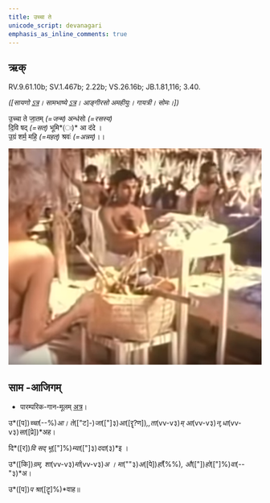 ```yaml
---
title: उच्चा ते  
unicode_script: devanagari  
emphasis_as_inline_comments: true
---   
```


## ऋक्

RV.9.61.10b; SV.1.467b; 2.22b; VS.26.16b; JB.1.81,116; 3.40.

*([सायणो [ऽत्र](https://archive.org/stream/RgVedaWithSayanasCommentaryPart4/rv_sayanabhasya_part4#page/n185/mode/1up&sa=D&ust=1542425956331000)। सामभाष्ये [ऽत्र](https://archive.org/details/SamaVedaSanhitaWithSayanabhashyaVolume2SatyavrataSamasrami1876bis_201804/page/n19&sa=D&ust=1542425956331000)। आङ्गीरसो अमहीयुः। गायत्री। सोमः।])*

उ॒च्चा ते जा॒तम् *(=जन्म)* अन्ध॑सो *(=रसस्य)*  
दि॒वि षद् *(=सत्)* भूमि*(ः)* आ द॑दे ।  
उ॒ग्रं शर्म॒ महि॒ *(=महत्)* श्रवः॑ *(=अन्नम्)*।।

![](../images/soma-enthroned.png)


## साम -आजिगम्

- पारम्परिक-गान-मूलम् [अत्र](https://sanskritdocuments.org/sites/pssramanujaswamy/VIVAAHA%20UPANAYANA%20SAAMAANI.pdf&sa=D&ust=1542425956332000)।
<div class="audioEmbed"  caption="रामानुजार्यः 1974 " src="https://archive
.org/download/jaiminIya-sAma-gAna-paravastu-tradition-rAmAnuja/uchchA-te.mp3"></div>
<div class="audioEmbed"  caption="गोपालार्यः 2015  " src="https://archive
.org/download/jaiminIya-sAma-gAna-paravastu-tradition-gopAla-2015/uchchA-te.mp3"></div>
<div class="audioEmbed"  caption="गोपालपवनयोर् अनुवचनम् 2015  " src="https://archive
.org/download/jaiminIya-sAma-gAna-paravastu-tradition-anuvachanam-gopAla-pavana-2015/uchchA-te.mp3"></div>

उ*([प])*च्चा*(--%)*आ। ते*(["ट]-)*जा*(["]३)*आ*([रॄ?ण])*,,ता*(vv-v३)*म् आ*(vv-v३)*न्,धा*(vv-v३)*सा*([प्रे])*अह।

दि*([र])*वि सद् भू*(["]%)*म्या*(["]३)*ददा*(३)*इ ।

उ*([कि])*ग्रम्, शा*(vv-v३)*र्मा*(vv-v३)*अ । मा*(""३)*अ*([पे])*हाँ*(%%)*, औ*(["])*हो*(["]%)*वा*(--"३)*अ।

उ*([प])*प श्रा*([टॄ]%)*वाह॥